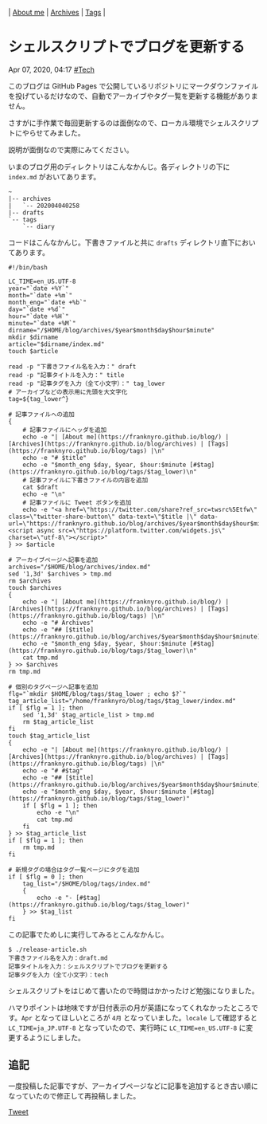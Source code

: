 | [About me](https://franknyro.github.io/blog/) | [Archives](https://franknyro.github.io/blog/archives) | [Tags](https://franknyro.github.io/blog/tags) |


# シェルスクリプトでブログを更新する
Apr 07, 2020, 04:17 [#Tech](https://franknyro.github.io/blog/tags/tech)


このブログは GitHub Pages で公開しているリポジトリにマークダウンファイルを投げているだけなので、自動でアーカイブやタグ一覧を更新する機能がありません。

さすがに手作業で毎回更新するのは面倒なので、ローカル環境でシェルスクリプトにやらせてみました。

説明が面倒なので実際にみてください。

いまのブログ用のディレクトリはこんなかんじ。各ディレクトリの下に `index.md` がおいてあります。

```
~
|-- archives
|   `-- 202004040258
|-- drafts
`-- tags
    `-- diary
```

コードはこんなかんじ。下書きファイルと共に `drafts` ディレクトリ直下においてあります。

```shell
#!/bin/bash

LC_TIME=en_US.UTF-8
year="`date +%Y`"
month="`date +%m`"
month_eng="`date +%b`"
day="`date +%d`"
hour="`date +%H`"
minute="`date +%M`"
dirname="/$HOME/blog/archives/$year$month$day$hour$minute"
mkdir $dirname
article="$dirname/index.md"
touch $article

read -p "下書きファイル名を入力：" draft
read -p "記事タイトルを入力：" title
read -p "記事タグを入力（全て小文字）：" tag_lower
# アーカイブなどの表示用に先頭を大文字化
tag=${tag_lower^}

# 記事ファイルへの追加
{
    # 記事ファイルにヘッダを追加
    echo -e "| [About me](https://franknyro.github.io/blog/) | [Archives](https://franknyro.github.io/blog/archives) | [Tags](https://franknyro.github.io/blog/tags) |\n"
    echo -e "# $title"
    echo -e "$month_eng $day, $year, $hour:$minute [#$tag](https://franknyro.github.io/blog/tags/$tag_lower)\n"
    # 記事ファイルに下書きファイルの内容を追加
    cat $draft
    echo -e "\n"
    # 記事ファイルに Tweet ボタンを追加
    echo -e "<a href=\"https://twitter.com/share?ref_src=twsrc%5Etfw\" class=\"twitter-share-button\" data-text=\"$title |\" data-url=\"https://franknyro.github.io/blog/archives/$year$month$day$hour$minute/\">Tweet</a><script async src=\"https://platform.twitter.com/widgets.js\" charset=\"utf-8\"></script>"
} >> $article

# アーカイブページへ記事を追加
archives="/$HOME/blog/archives/index.md"
sed '1,3d' $archives > tmp.md
rm $archives
touch $archives
{
    echo -e "| [About me](https://franknyro.github.io/blog/) | [Archives](https://franknyro.github.io/blog/archives) | [Tags](https://franknyro.github.io/blog/tags) |\n"
    echo -e "# Archives"
    echo -e "## [$title](https://franknyro.github.io/blog/archives/$year$month$day$hour$minute)"
    echo -e "$month_eng $day, $year, $hour:$minute [#$tag](https://franknyro.github.io/blog/tags/$tag_lower)\n"
    cat tmp.md
} >> $archives
rm tmp.md

# 個別のタグページへ記事を追加
flg="`mkdir $HOME/blog/tags/$tag_lower ; echo $?`"
tag_article_list="/home/franknyro/blog/tags/$tag_lower/index.md"
if [ $flg = 1 ]; then
    sed '1,3d' $tag_article_list > tmp.md
    rm $tag_article_list
fi
touch $tag_article_list
{
    echo -e "| [About me](https://franknyro.github.io/blog/) | [Archives](https://franknyro.github.io/blog/archives) | [Tags](https://franknyro.github.io/blog/tags) |\n"
    echo -e "# #$tag"
    echo -e "## [$title](https://franknyro.github.io/blog/archives/$year$month$day$hour$minute)"
    echo -e "$month_eng $day, $year, $hour:$minute [#$tag](https://franknyro.github.io/blog/tags/$tag_lower)"
    if [ $flg = 1 ]; then
        echo -e "\n"
        cat tmp.md
    fi
} >> $tag_article_list
if [ $flg = 1 ]; then
    rm tmp.md
fi

# 新規タグの場合はタグ一覧ページにタグを追加
if [ $flg = 0 ]; then
    tag_list="/$HOME/blog/tags/index.md"
    {
        echo -e "- [#$tag](https://franknyro.github.io/blog/tags/$tag_lower)"
    } >> $tag_list
fi
```

この記事でためしに実行してみるとこんなかんじ。

```
$ ./release-article.sh 
下書きファイル名を入力：draft.md
記事タイトルを入力：シェルスクリプトでブログを更新する
記事タグを入力（全て小文字）：tech
```

シェルスクリプトをはじめて書いたので時間はかかったけど勉強になりました。

ハマりポイントは地味ですが日付表示の月が英語になってくれなかったところです。`Apr` となってほしいところが `4月` となっていました。`locale` して確認すると `LC_TIME=ja_JP.UTF-8` となっていたので、実行時に `LC_TIME=en_US.UTF-8` に変更するようにしました。

## 追記
一度投稿した記事ですが、アーカイブページなどに記事を追加するとき古い順になっていたので修正して再投稿しました。

<a href="https://twitter.com/share?ref_src=twsrc%5Etfw" class="twitter-share-button" data-text="シェルスクリプトでブログを更新する |" data-url="https://franknyro.github.io/blog/archives/202004070417/">Tweet</a><script async src="https://platform.twitter.com/widgets.js" charset="utf-8"></script>
